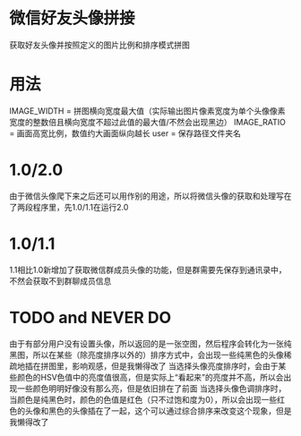 # 微信好友头像拼接
获取好友头像并按照定义的图片比例和排序模式拼图
# 用法
IMAGE_WIDTH = 拼图横向宽度最大值（实际输出图片像素宽度为单个头像像素宽度的整数倍且横向宽度不超过此值的最大值/不然会出现黑边）
IMAGE_RATIO = 画面高宽比例，数值约大画面纵向越长
user = 保存路径文件夹名
# 1.0/2.0
由于微信头像爬下来之后还可以用作别的用途，所以将微信头像的获取和处理写在了两段程序里，先1.0/1.1在运行2.0
# 1.0/1.1
1.1相比1.0新增加了获取微信群成员头像的功能，但是群需要先保存到通讯录中，不然会获取不到群聊成员信息
# TODO and NEVER DO
由于有部分用户没有设置头像，所以返回的是一张空图，然后程序会转化为一张纯黑图，所以在某些（除亮度排序以外的）排序方式中，会出现一些纯黑色的头像稀疏地插在拼图里，影响观感，但是我懒得改了
当选择头像亮度排序时，会由于某些颜色的HSV色值中的亮度值很高，但是实际上“看起来”的亮度并不高，所以会出现一些颜色明明好像没有那么亮，但是依旧排在了前面
当选择头像色调排序时，当颜色是纯黑色时，颜色的色值是红色（只不过饱和度为0），所以会出现一些红色的头像和黑色的头像插在了一起，这个可以通过综合排序来改变这个现象，但是我懒得改了

